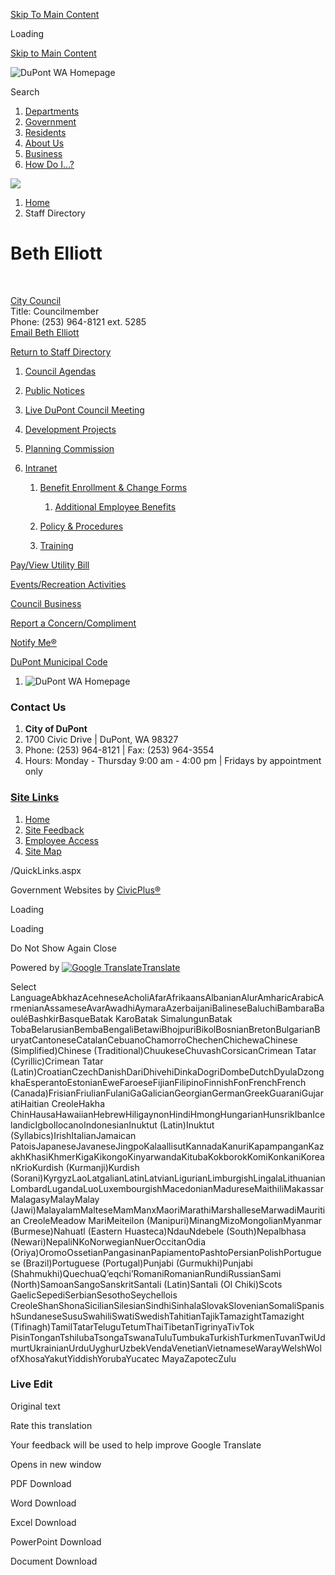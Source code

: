 [Skip To Main Content](https://www.dupontwa.gov/Directory.aspx?EID=89%2F)

Loading

[Skip to Main Content](https://www.dupontwa.gov/Directory.aspx?EID=89%2F)

![DuPont WA Homepage](https://www.dupontwa.gov/ImageRepository/Document?documentID=7419)

Search

1. [Departments](https://www.dupontwa.gov/8/Departments)
2. [Government](https://www.dupontwa.gov/27/Government)
3. [Residents](https://www.dupontwa.gov/31/Residents)
4. [About Us](https://www.dupontwa.gov/106/About-Us)
5. [Business](https://www.dupontwa.gov/35/Business)
6. [How Do I...?](https://www.dupontwa.gov/9/How-Do-I)

<!--THE END-->

![](https://www.dupontwa.gov/ImageRepository/Document?documentID=7422)

1. [Home](https://www.dupontwa.gov)
2. Staff Directory

# Beth Elliott

 

[City Council](https://www.dupontwa.gov/Directory.aspx?DID=6)  
Title: Councilmember  
Phone: (253) 964-8121 ext. 5285  
[Email Beth Elliott](mailto:belliott@dupontwa.gov)

[Return to Staff Directory](https://www.dupontwa.gov/Directory.aspx)

1. [Council Agendas](https://www.dupontwa.gov/97)
2. [Public Notices](https://www.dupontwa.gov/116)
3. [Live DuPont Council Meeting](https://wa-piercecountytv2.civicplus.com/92/Archived-Meetings?category=DuPont%20City%20Council&clientID=1872740071&id=230&listingPage=1&listingSortBy=descending&listingStart=2009-08-05&listingStop=2019-09-04)
4. [Development Projects](https://www.dupontwa.gov/139)
5. [Planning Commission](https://www.dupontwa.gov/90)
6. [Intranet](https://www.dupontwa.gov/72/Intranet)
   
   1. [Benefit Enrollment &amp; Change Forms](https://www.dupontwa.gov/425/Benefit-Enrollment-Change-Forms)
      
      1. [Additional Employee Benefits](https://www.dupontwa.gov/636/Additional-Employee-Benefits)
   2. [Policy &amp; Procedures](https://www.dupontwa.gov/634/Policy-Procedures)
   3. [Training](https://www.dupontwa.gov/753/Training)

[Pay/View Utility Bill](https://dupontwa.merchanttransact.com/Login?%20url=%2Fsecure%2Fadmin%2FHome)

[Events/Recreation Activities](https://www.dupontwa.gov/187/Parks-Recreation)

[Council Business](https://dupont.civicweb.net/filepro/documents/29422)

[Report a Concern/Compliment](https://www.dupontwa.gov/312/Report-a-Problem)

[Notify Me®](https://dupontwa.gov/list.aspx?Mode=Subscribe)

[DuPont Municipal Code](https://www.codepublishing.com/WA/DuPont)

1. ![DuPont WA Homepage](https://www.dupontwa.gov/ImageRepository/Document?documentId=7431)

### Contact Us

1. **City of DuPont**
2. 1700 Civic Drive | DuPont, WA 98327
3. Phone: (253) 964-8121 | Fax: (253) 964-3554
4. Hours: Monday - Thursday 9:00 am - 4:00 pm | Fridays by appointment only

### [Site Links](https://www.dupontwa.gov/QuickLinks.aspx?CID=28)

1. [Home](https://www.dupontwa.gov)
2. [Site Feedback](https://www.dupontwa.gov)
3. [Employee Access](https://www.dupontwa.gov/72/Intranet)
4. [Site Map](https://www.dupontwa.gov/SiteMap)

/QuickLinks.aspx

Government Websites by [CivicPlus®](https://connect.civicplus.com/referral)

Loading

Loading

Do Not Show Again Close

Powered by [![Google Translate](https://www.gstatic.com/images/branding/googlelogo/1x/googlelogo_color_42x16dp.png)Translate](https://translate.google.com)

Select LanguageAbkhazAcehneseAcholiAfarAfrikaansAlbanianAlurAmharicArabicArmenianAssameseAvarAwadhiAymaraAzerbaijaniBalineseBaluchiBambaraBaouléBashkirBasqueBatak KaroBatak SimalungunBatak TobaBelarusianBembaBengaliBetawiBhojpuriBikolBosnianBretonBulgarianBuryatCantoneseCatalanCebuanoChamorroChechenChichewaChinese (Simplified)Chinese (Traditional)ChuukeseChuvashCorsicanCrimean Tatar (Cyrillic)Crimean Tatar (Latin)CroatianCzechDanishDariDhivehiDinkaDogriDombeDutchDyulaDzongkhaEsperantoEstonianEweFaroeseFijianFilipinoFinnishFonFrenchFrench (Canada)FrisianFriulianFulaniGaGalicianGeorgianGermanGreekGuaraniGujaratiHaitian CreoleHakha ChinHausaHawaiianHebrewHiligaynonHindiHmongHungarianHunsrikIbanIcelandicIgboIlocanoIndonesianInuktut (Latin)Inuktut (Syllabics)IrishItalianJamaican PatoisJapaneseJavaneseJingpoKalaallisutKannadaKanuriKapampanganKazakhKhasiKhmerKigaKikongoKinyarwandaKitubaKokborokKomiKonkaniKoreanKrioKurdish (Kurmanji)Kurdish (Sorani)KyrgyzLaoLatgalianLatinLatvianLigurianLimburgishLingalaLithuanianLombardLugandaLuoLuxembourgishMacedonianMadureseMaithiliMakassarMalagasyMalayMalay (Jawi)MalayalamMalteseMamManxMaoriMarathiMarshalleseMarwadiMauritian CreoleMeadow MariMeiteilon (Manipuri)MinangMizoMongolianMyanmar (Burmese)Nahuatl (Eastern Huasteca)NdauNdebele (South)Nepalbhasa (Newari)NepaliNKoNorwegianNuerOccitanOdia (Oriya)OromoOssetianPangasinanPapiamentoPashtoPersianPolishPortuguese (Brazil)Portuguese (Portugal)Punjabi (Gurmukhi)Punjabi (Shahmukhi)QuechuaQʼeqchiʼRomaniRomanianRundiRussianSami (North)SamoanSangoSanskritSantali (Latin)Santali (Ol Chiki)Scots GaelicSepediSerbianSesothoSeychellois CreoleShanShonaSicilianSilesianSindhiSinhalaSlovakSlovenianSomaliSpanishSundaneseSusuSwahiliSwatiSwedishTahitianTajikTamazightTamazight (Tifinagh)TamilTatarTeluguTetumThaiTibetanTigrinyaTivTok PisinTonganTshilubaTsongaTswanaTuluTumbukaTurkishTurkmenTuvanTwiUdmurtUkrainianUrduUyghurUzbekVendaVenetianVietnameseWarayWelshWolofXhosaYakutYiddishYorubaYucatec MayaZapotecZulu

### Live Edit

Original text

Rate this translation

Your feedback will be used to help improve Google Translate

Opens in new window

PDF Download

Word Download

Excel Download

PowerPoint Download

Document Download